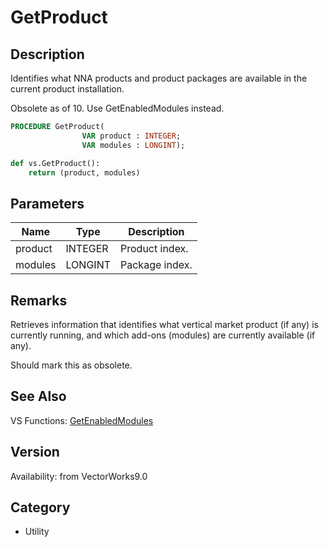 # GetProduct

## Description
Identifies what NNA products and product packages are available in the current product installation.

Obsolete as of 10. Use GetEnabledModules instead.

```pascal
PROCEDURE GetProduct(
				VAR product : INTEGER;
				VAR modules : LONGINT);
```

```python
def vs.GetProduct():
    return (product, modules)
```

## Parameters
|Name|Type|Description|
|---|---|---|
|product|INTEGER|Product index.|
|modules|LONGINT|Package index.|

## Remarks
Retrieves information that identifies what vertical market product (if any) is currently running, and which add-ons (modules) are currently available (if any).


Should mark this as obsolete.

## See Also
VS Functions:
[GetEnabledModules](GetEnabledModules.md)

## Version
Availability: from VectorWorks9.0

## Category
* Utility

